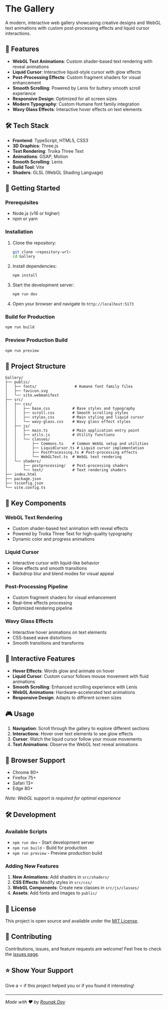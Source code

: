 # The Gallery

A modern, interactive web gallery showcasing creative designs and WebGL text animations with custom post-processing effects and liquid cursor interactions.

## 🌟 Features

- **WebGL Text Animations**: Custom shader-based text rendering with reveal animations
- **Liquid Cursor**: Interactive liquid-style cursor with glow effects
- **Post-Processing Effects**: Custom fragment shaders for visual enhancement
- **Smooth Scrolling**: Powered by Lenis for buttery smooth scroll experience
- **Responsive Design**: Optimized for all screen sizes
- **Modern Typography**: Custom Humane font family integration
- **Wavy Glass Effects**: Interactive hover effects on text elements

## 🛠️ Tech Stack

- **Frontend**: TypeScript, HTML5, CSS3
- **3D Graphics**: Three.js
- **Text Rendering**: Troika Three Text
- **Animations**: GSAP, Motion
- **Smooth Scrolling**: Lenis
- **Build Tool**: Vite
- **Shaders**: GLSL (WebGL Shading Language)

## 🚀 Getting Started

### Prerequisites

- Node.js (v16 or higher)
- npm or yarn

### Installation

1. Clone the repository:
   ```bash
   git clone <repository-url>
   cd Gallery
   ```

2. Install dependencies:
   ```bash
   npm install
   ```

3. Start the development server:
   ```bash
   npm run dev
   ```

4. Open your browser and navigate to `http://localhost:5173`

### Build for Production

```bash
npm run build
```

### Preview Production Build

```bash
npm run preview
```

## 📁 Project Structure

```
Gallery/
├── public/
│   ├── fonts/                 # Humane font family files
│   ├── favicon.svg
│   └── site.webmanifest
├── src/
│   ├── css/
│   │   ├── base.css          # Base styles and typography
│   │   ├── scroll.css        # Smooth scrolling styles
│   │   ├── styles.css        # Main styling and liquid cursor
│   │   └── wavy-glass.css    # Wavy glass effect styles
│   ├── js/
│   │   ├── main.ts           # Main application entry point
│   │   ├── utils.js          # Utility functions
│   │   └── classes/
│   │       ├── Commons.ts    # Common WebGL setup and utilities
│   │       ├── LiquidCursor.ts # Liquid cursor implementation
│   │       ├── PostProcessing.ts # Post-processing effects
│   │       └── WebGLText.ts  # WebGL text rendering
│   └── shaders/
│       ├── postprocessing/   # Post-processing shaders
│       └── text/             # Text rendering shaders
├── index.html
├── package.json
├── tsconfig.json
└── vite.config.ts
```

## 🎨 Key Components

### WebGL Text Rendering
- Custom shader-based text animation with reveal effects
- Powered by Troika Three Text for high-quality typography
- Dynamic color and progress animations

### Liquid Cursor
- Interactive cursor with liquid-like behavior
- Glow effects and smooth transitions
- Backdrop blur and blend modes for visual appeal

### Post-Processing Pipeline
- Custom fragment shaders for visual enhancement
- Real-time effects processing
- Optimized rendering pipeline

### Wavy Glass Effects
- Interactive hover animations on text elements
- CSS-based wave distortions
- Smooth transitions and transforms

## 🎯 Interactive Features

- **Hover Effects**: Words glow and animate on hover
- **Liquid Cursor**: Custom cursor follows mouse movement with fluid animations
- **Smooth Scrolling**: Enhanced scrolling experience with Lenis
- **WebGL Animations**: Hardware-accelerated text animations
- **Responsive Design**: Adapts to different screen sizes

## 🎮 Usage

1. **Navigation**: Scroll through the gallery to explore different sections
2. **Interactions**: Hover over text elements to see glow effects
3. **Cursor**: Watch the liquid cursor follow your mouse movements
4. **Text Animations**: Observe the WebGL text reveal animations

## 📱 Browser Support

- Chrome 80+
- Firefox 75+
- Safari 13+
- Edge 80+

*Note: WebGL support is required for optimal experience*

## 🛠️ Development

### Available Scripts

- `npm run dev` - Start development server
- `npm run build` - Build for production
- `npm run preview` - Preview production build

### Adding New Features

1. **New Animations**: Add shaders in `src/shaders/`
2. **CSS Effects**: Modify styles in `src/css/`
3. **WebGL Components**: Create new classes in `src/js/classes/`
4. **Assets**: Add fonts and images to `public/`

## 📄 License

This project is open source and available under the [MIT License](LICENSE).

## 🤝 Contributing

Contributions, issues, and feature requests are welcome! Feel free to check the [issues page](../../issues).

## ⭐ Show Your Support

Give a ⭐️ if this project helped you or if you found it interesting!

---

*Made with ❤️ by [Rounak Dey](https://github.com/rounakdey2003)*
